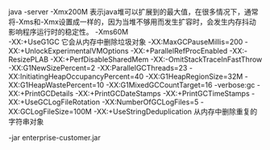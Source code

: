 java
-server
-Xmx200M                                表示java堆可以扩展到的最大值，在很多情况下，通常将-Xms和-Xmx设置成一样的，因为当堆不够用而发生扩容时，会发生内存抖动影响程序运行时的稳定性。
-Xms60M     
-XX:+UseG1GC                            它会从内存中删除垃圾对象
-XX:MaxGCPauseMillis=200
-XX:+UnlockExperimentalVMOptions
-XX:+ParallelRefProcEnabled
-XX:-ResizePLAB
-XX:+PerfDisableSharedMem
-XX:-OmitStackTraceInFastThrow
-XX:G1NewSizePercent=2
-XX:ParallelGCThreads=23
-XX:InitiatingHeapOccupancyPercent=40
-XX:G1HeapRegionSize=32M
-XX:G1HeapWastePercent=10
-XX:G1MixedGCCountTarget=16
-verbose:gc
-XX:+PrintGCDetails
-XX:+PrintGCDateStamps
-XX:+PrintGCTimeStamps
-XX:+UseGCLogFileRotation
-XX:NumberOfGCLogFiles=5
-XX:GCLogFileSize=100M
-XX:+UseStringDeduplication            从内存中删除重复的字符串对象

-jar enterprise-customer.jar
